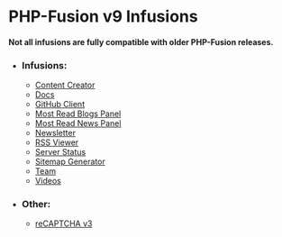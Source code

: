 # PHP-Fusion v9 Infusions

#### Not all infusions are fully compatible with older PHP-Fusion releases.

- ### Infusions:
    - [Content Creator](infusions/content_creator)
    - [Docs](infusions/docs)
    - [GitHub Client](infusions/github)
    - [Most Read Blogs Panel](infusions/most_read_blogs_panel)
    - [Most Read News Panel](infusions/most_read_news_panel)
    - [Newsletter](infusions/newsletter_panel)
    - [RSS Viewer](infusions/rss_viewer_panel)
    - [Server Status](infusions/server_status_panel)
    - [Sitemap Generator](infusions/sitemap_panel)
    - [Team](infusions/team)
    - [Videos](infusions/videos)

- ### Other:
    - [reCAPTCHA v3](reCAPTCHA_v3)
